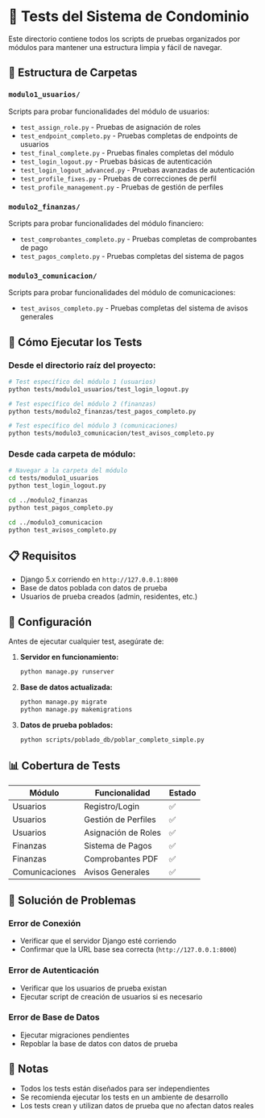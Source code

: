 # 🧪 Tests del Sistema de Condominio

Este directorio contiene todos los scripts de pruebas organizados por módulos para mantener una estructura limpia y fácil de navegar.

## 📁 Estructura de Carpetas

### `modulo1_usuarios/`
Scripts para probar funcionalidades del módulo de usuarios:

- `test_assign_role.py` - Pruebas de asignación de roles
- `test_endpoint_completo.py` - Pruebas completas de endpoints de usuarios
- `test_final_complete.py` - Pruebas finales completas del módulo
- `test_login_logout.py` - Pruebas básicas de autenticación
- `test_login_logout_advanced.py` - Pruebas avanzadas de autenticación
- `test_profile_fixes.py` - Pruebas de correcciones de perfil
- `test_profile_management.py` - Pruebas de gestión de perfiles

### `modulo2_finanzas/`
Scripts para probar funcionalidades del módulo financiero:

- `test_comprobantes_completo.py` - Pruebas completas de comprobantes de pago
- `test_pagos_completo.py` - Pruebas completas del sistema de pagos

### `modulo3_comunicacion/`
Scripts para probar funcionalidades del módulo de comunicaciones:

- `test_avisos_completo.py` - Pruebas completas del sistema de avisos generales

## 🚀 Cómo Ejecutar los Tests

### Desde el directorio raíz del proyecto:

```bash
# Test específico del módulo 1 (usuarios)
python tests/modulo1_usuarios/test_login_logout.py

# Test específico del módulo 2 (finanzas)
python tests/modulo2_finanzas/test_pagos_completo.py

# Test específico del módulo 3 (comunicaciones)
python tests/modulo3_comunicacion/test_avisos_completo.py
```

### Desde cada carpeta de módulo:

```bash
# Navegar a la carpeta del módulo
cd tests/modulo1_usuarios
python test_login_logout.py

cd ../modulo2_finanzas
python test_pagos_completo.py

cd ../modulo3_comunicacion
python test_avisos_completo.py
```

## 📋 Requisitos

- Django 5.x corriendo en `http://127.0.0.1:8000`
- Base de datos poblada con datos de prueba
- Usuarios de prueba creados (admin, residentes, etc.)

## 🔧 Configuración

Antes de ejecutar cualquier test, asegúrate de:

1. **Servidor en funcionamiento:**
   ```bash
   python manage.py runserver
   ```

2. **Base de datos actualizada:**
   ```bash
   python manage.py migrate
   python manage.py makemigrations
   ```

3. **Datos de prueba poblados:**
   ```bash
   python scripts/poblado_db/poblar_completo_simple.py
   ```

## 📊 Cobertura de Tests

| Módulo | Funcionalidad | Estado |
|--------|---------------|--------|
| Usuarios | Registro/Login | ✅ |
| Usuarios | Gestión de Perfiles | ✅ |
| Usuarios | Asignación de Roles | ✅ |
| Finanzas | Sistema de Pagos | ✅ |
| Finanzas | Comprobantes PDF | ✅ |
| Comunicaciones | Avisos Generales | ✅ |

## 🐛 Solución de Problemas

### Error de Conexión
- Verificar que el servidor Django esté corriendo
- Confirmar que la URL base sea correcta (`http://127.0.0.1:8000`)

### Error de Autenticación
- Verificar que los usuarios de prueba existan
- Ejecutar script de creación de usuarios si es necesario

### Error de Base de Datos
- Ejecutar migraciones pendientes
- Repoblar la base de datos con datos de prueba

## 📝 Notas

- Todos los tests están diseñados para ser independientes
- Se recomienda ejecutar los tests en un ambiente de desarrollo
- Los tests crean y utilizan datos de prueba que no afectan datos reales